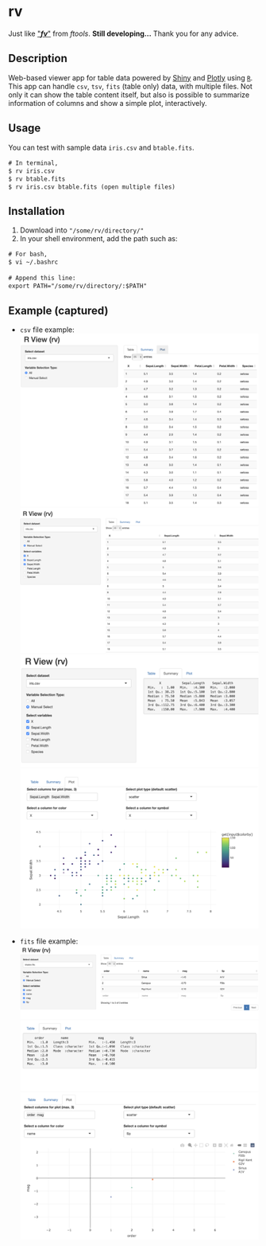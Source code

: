 # rv
Just like ["***fv***"](https://heasarc.gsfc.nasa.gov/ftools/fv/) from *ftools*.
**Still developing...** Thank you for any advice.
## Description
Web-based viewer app for table data powered by [Shiny](https://shiny.rstudio.com) and [Plotly](https://plotly.com/r/) using [`R`](https://www.r-project.org). This app can handle `csv`, `tsv`, `fits` (table only) data, with multiple files. Not only it can show the table content itself, but also is possible to summarize information of columns and show a simple plot, interactively. 

## Usage
You can test with sample data `iris.csv` and `btable.fits`.

```
# In terminal,
$ rv iris.csv
$ rv btable.fits
$ rv iris.csv btable.fits (open multiple files)
```

## Installation
> 
1. Download into `"/some/rv/directory/"`
2. In your shell environment, add the path such as:

```
# For bash, 
$ vi ~/.bashrc

# Append this line:
export PATH="/some/rv/directory/:$PATH"
```

## Example (captured)
* `csv` file example:
![csv example](./example_figs/csv_all.png)
![csv example](./example_figs/csv_man.png)
![csv example](./example_figs/csv_summ.png)
![csv example](./example_figs/csv_plot.png)

* `fits` file example:
![csv example](./example_figs/fits_man.png)
![csv example](./example_figs/fits_summ.png)
![csv example](./example_figs/fits_plot.png)